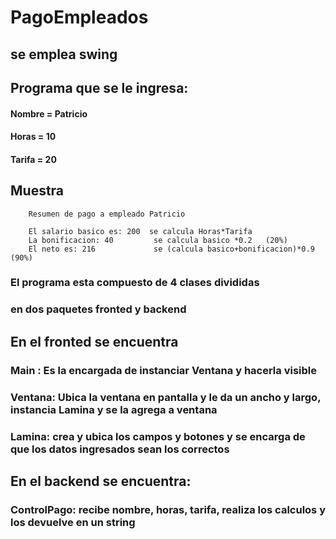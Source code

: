 # PagoEmpleados
## se emplea swing 
## Programa que se le ingresa: 
#### Nombre = Patricio
#### Horas = 10
#### Tarifa = 20
 
 ## Muestra 
        Resumen de pago a empleado Patricio
        
        El salario basico es: 200  se calcula Horas*Tarifa
        La bonificacion: 40         se calcula basico *0.2   (20%)
        El neto es: 216             se (calcula basico+bonificacion)*0.9  (90%)
                          
### El programa esta compuesto de 4 clases divididas
### en dos paquetes fronted y backend
## En el fronted se encuentra
### Main : Es la encargada de instanciar Ventana y hacerla visible
### Ventana: Ubica la ventana en pantalla y le da un ancho y largo, instancia Lamina y se la agrega a ventana
### Lamina: crea y ubica los campos y botones y se encarga de que los datos ingresados sean los correctos
## En el backend se encuentra:
### ControlPago: recibe nombre, horas, tarifa, realiza los calculos y los devuelve en un string 


